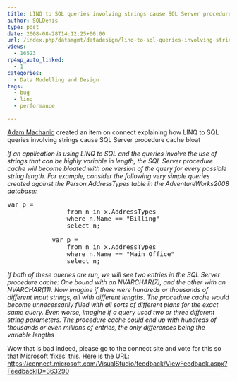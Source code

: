 ```yaml
---
title: LINQ to SQL queries involving strings cause SQL Server procedure cache bloat
author: SQLDenis
type: post
date: 2008-08-28T14:12:25+00:00
url: /index.php/datamgmt/datadesign/linq-to-sql-queries-involving-strings-ca/
views:
  - 16523
rp4wp_auto_linked:
  - 1
categories:
  - Data Modelling and Design
tags:
  - bug
  - linq
  - performance

---
```

[Adam Machanic][1] created an item on connect explaining how LINQ to SQL queries involving strings cause SQL Server procedure cache bloat

_If an application is using LINQ to SQL and the queries involve the use of strings that can be highly variable in length, the SQL Server procedure cache will become bloated with one version of the query for every possible string length. For example, consider the following very simple queries created against the Person.AddressTypes table in the AdventureWorks2008 database:_

<pre>var p = 
                from n in x.AddressTypes 
                where n.Name == "Billing" 
                select n;

            var p = 
                from n in x.AddressTypes 
                where n.Name == "Main Office" 
                select n;</pre>

_If both of these queries are run, we will see two entries in the SQL Server procedure cache: One bound with an NVARCHAR(7), and the other with an NVARCHAR(11). Now imagine if there were hundreds or thousands of different input strings, all with different lengths. The procedure cache would become unnecessarily filled with all sorts of different plans for the exact same query. Even worse, imagine if a query used two or three different string parameters. The procedure cache could end up with hundreds of thousands or even millions of entries, the only differences being the variable lengths_

Wow that is bad indeed, please go to the connect site and vote for this so that Microsoft &#8216;fixes&#8217; this. Here is the URL: <https://connect.microsoft.com/VisualStudio/feedback/ViewFeedback.aspx?FeedbackID=363290>

 [1]: http://sqlblog.com/blogs/adam_machanic/default.aspx